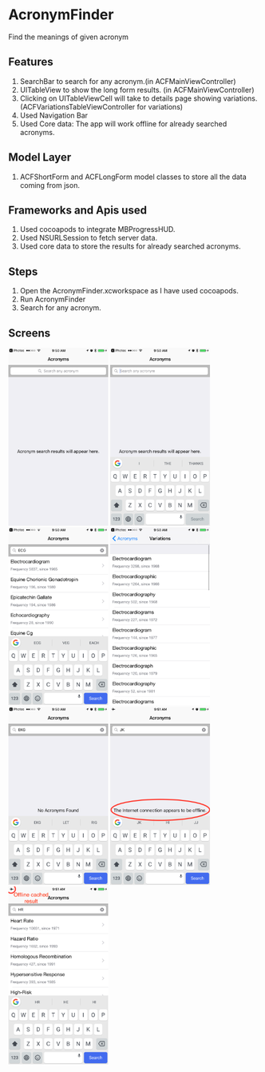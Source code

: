 # AcronymFinder
Find the meanings of given acronym
## Features
1. SearchBar to search for any acronym.(in ACFMainViewController)
2. UITableView to show the long form results. (in ACFMainViewController)
3. Clicking on UITableViewCell will take to details page showing variations. (ACFVariationsTableViewController for variations)
4. Used Navigation Bar
5. Used Core data: The app will work offline for already searched acronyms.

## Model Layer
1. ACFShortForm and ACFLongForm model classes to store all the data coming from json.

## Frameworks and Apis used
1. Used cocoapods to integrate MBProgressHUD.
2. Used NSURLSession to fetch server data.
3. Used core data to store the results for already searched acronyms.

## Steps
1. Open the AcronymFinder.xcworkspace as I have used cocoapods.
2. Run AcronymFinder
3. Search for any acronym.

## Screens
<img src="https://github.com/tikekar/AcronymFinder/blob/master/screenshots/IMG_3718.png" alt="Drawing" width="200px"/>
<img src="https://github.com/tikekar/AcronymFinder/blob/master/screenshots/IMG_3719.png" alt="Drawing" width="200px"/>
<img src="https://github.com/tikekar/AcronymFinder/blob/master/screenshots/IMG_3720.png" alt="Drawing" width="200px"/>
<img src="https://github.com/tikekar/AcronymFinder/blob/master/screenshots/IMG_3721.png" alt="Drawing" width="200px"/>
<img src="https://github.com/tikekar/AcronymFinder/blob/master/screenshots/IMG_3722.png" alt="Drawing" width="200px"/>
<img src="https://github.com/tikekar/AcronymFinder/blob/master/screenshots/IMG_3723.png" alt="Drawing" width="200px"/>
<img src="https://github.com/tikekar/AcronymFinder/blob/master/screenshots/IMG_3724.png" alt="Drawing" width="200px"/>
